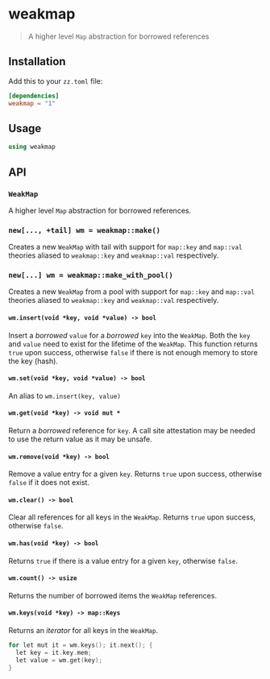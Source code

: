 weakmap
=======

> A higher level `Map` abstraction for borrowed references

## Installation

Add this to your `zz.toml` file:

```toml
[dependencies]
weakmap = "1"
```

## Usage

```c++
using weakmap
```

## API

### `WeakMap`

A higher level `Map` abstraction for borrowed references.

### `new[..., +tail] wm = weakmap::make()`

Creates a new `WeakMap` with tail with support for `map::key` and
`map::val` theories aliased to `weakmap::key` and `weakmap::val`
respectively.

### `new[...] wm = weakmap::make_with_pool()`

Creates a new `WeakMap` from a pool with support for `map::key` and
`map::val` theories aliased to `weakmap::key` and `weakmap::val`
respectively.

#### `wm.insert(void *key, void *value) -> bool`

Insert a _borrowed_ `value` for a _borrowed_ `key` into the `WeakMap`.
Both the `key` and `value` need to exist for the lifetime of the
`WeakMap`. This function returns `true` upon success, otherwise `false`
if there is not enough memory to store the key (hash).

#### `wm.set(void *key, void *value) -> bool`

An alias to `wm.insert(key, value)`

#### `wm.get(void *key) -> void mut *`

Return a _borrowed_ reference for `key`. A call site attestation may be
needed to use the return value as it may be unsafe.

#### `wm.remove(void *key) -> bool`

Remove a value entry for a given `key`. Returns `true` upon success,
otherwise `false` if it does not exist.

#### `wm.clear() -> bool`

Clear all references for all keys in the `WeakMap`. Returns `true` upon
success, otherwise `false`.

#### `wm.has(void *key) -> bool`

Returns `true` if there is a value entry for a given `key`, otherwise
`false`.

#### `wm.count() -> usize`

Returns the number of borrowed items the `WeakMap` references.

#### `wm.keys(void *key) -> map::Keys`

Returns an _iterator_ for all keys in the `WeakMap`.

```c++
for let mut it = wm.keys(); it.next(); {
  let key = it.key.mem;
  let value = wm.get(key);
}
```
